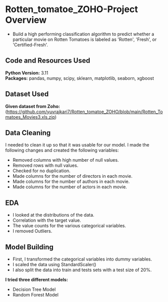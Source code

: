 # Rotten_tomatoe_ZOHO-Project Overview 

* Build a high performing classification algorithm to predict whether a particular movie on Rotten Tomatoes is labeled as 'Rotten', 'Fresh', or 'Certified-Fresh'.


## Code and Resources Used 
**Python Version:** 3.11  
**Packages:** pandas, numpy, scipy, sklearn, matplotlib, seaborn, xgboost

## Dataset Used 
**Given dataset from Zoho:** (https://github.com/yuvrajkari7/Rotten_tomatoe_ZOHO/blob/main/Rotten_Tomatoes_Movies3.xls.zip)

## Data Cleaning
I needed to clean it up so that it was usable for our model. I made the following changes and created the following variables:

*	Removed columns with high number of null values.
*	Removed rows with null values.
*	Checked for no duplication.
*	Made columns for the number of directors in each movie.
*	Made columns for the number of authors in each movie.
*	Made columns for the number of actors in each movie.

## EDA
* I looked at the distributions of the data.
* Correlation with the target value.
* The value counts for the various categorical variables.
* I removed Outliers.



## Model Building 

* First, I transformed the categorical variables into dummy variables.
* I scaled the data using StandardScaler()
* I also split the data into train and tests sets with a test size of 20%.   
   

**I tried three different models:**
* Decision Tree Model
* Random Forest Model
